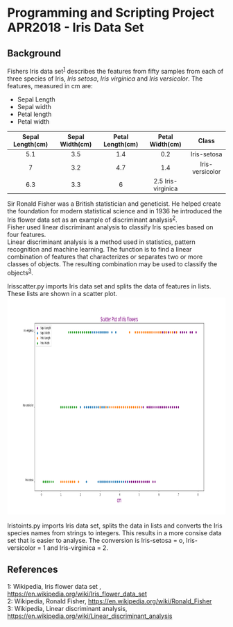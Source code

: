 # Programming and Scripting Project APR2018 - Iris Data Set

## Background
Fishers Iris data set<sup>[1](#myfootnote1)</sup> describes the features from fifty samples from each of three species of Iris, *Iris setosa*, *Iris virginica* and *Iris versicolor*. The features, measured in cm are:
*	Sepal Length
*	Sepal width
*	Petal length
*	Petal width  

Sepal Length(cm) | Sepal Width(cm) | Petal Length(cm) | Petal Width(cm) | Class 
:--------------: | :-------------: | :--------------: | :-------------: | :-----------------:
5.1 | 3.5 | 1.4 | 0.2 | Iris-setosa
7 |	3.2 |	4.7	| 1.4	| Iris-versicolor	
6.3 | 3.3 |	6 |	2.5	Iris-virginica



Sir Ronald Fisher was a British statistician and geneticist. He helped create the foundation for modern statistical science and in 1936 he introduced the Iris flower data set as an example of discriminant analysis<sup>[2](#myfootnote2)</sup>.  
Fisher used linear discriminant analysis to classify Iris species based on four features.  
Linear discriminant analysis is a method used in statistics, pattern recognition and machine learning. The function is to find a linear combination of features that characterizes or separates two or more classes of objects. The resulting combination may be used to classify the objects<sup>[3](#myfootnote3)</sup>.


Irisscatter.py imports Iris data set and splits the data of features in lists. These lists are shown in a scatter plot. 
<br>
<img height="500" src=https://github.com/healyshane/Project_IRIS/blob/master/Iris%20scatter%20plot.png/>
<br>


Iristoints.py imports Iris data set, splits the data in lists and converts the Iris species names from strings to integers. 
This results in a more consise data set that is easier to analyse. 
The conversion is Iris-setosa  = o, Iris-versicolor = 1 and Iris-virginica = 2.




## References
<a name="myfootnote1">1</a>: Wikipedia, Iris flower data set , https://en.wikipedia.org/wiki/Iris_flower_data_set  
<a name="myfootnote2">2</a>: Wikipedia, Ronald Fisher, https://en.wikipedia.org/wiki/Ronald_Fisher  
<a name="myfootnote3">3</a>: Wikipedia, Linear discriminant analysis,  https://en.wikipedia.org/wiki/Linear_discriminant_analysis

